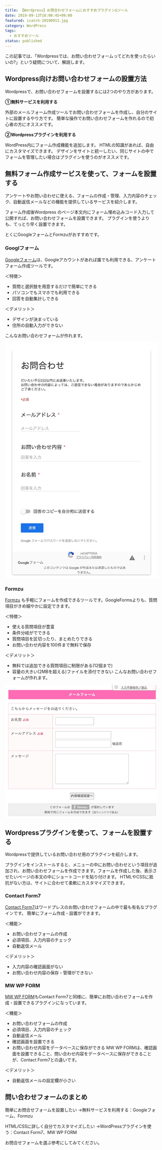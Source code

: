 ```yaml
---
title: 【Wordpress】お問合わせフォームにおすすめプラグイン&ツール
date: 2019-09-13T16:00:45+09:00
featured: icatch-20190913.jpg
category: WordPress
tags:
  - おすすめツール
status: published
---
```


この記事では、「Wordpressでは、お問い合わせフォームってどれを使ったらいいの?」という疑問について、解説します。

## Wordpress向けお問い合わせフォームの設置方法

Wordpressで、お問い合わせフォームを設置するには2つのやり方があります。

**①無料サービスを利用する**

外部のメールフォーム作成ツールでお問い合わせフォームを作成し、自分のサイトに設置するやり方です。 簡単な操作でお問い合わせフォームを作れるので初心者の方にオススメです。

**②Wordpressプラグインを利用する**

WordPress内にフォーム作成機能を追加します。 HTMLの知識があれば、自由にカスタマイズできます。 デザインをサイトと統一したい、同じサイトの中でフォームを管理したい場合はプラグインを使うのがオススメです。

## 無料フォーム作成サービスを使って、フォームを設置する

アンケートやお問い合わせに使える、フォームの作成・管理、入力内容のチェック、自動返信メールなどの機能を提供しているサービスを紹介します。

フォーム作成後Wordpress のページ本文内にフォーム埋め込みコード入力して公開すれば、お問い合わせフォームを設置できます。 プラグインを使うよりも、てっとり早く設置できます。

とくにGoogleフォームとFormzuがおすすめです。

### Googlフォーム

<a href="https://www.google.com/intl/ja_jp/forms/about/" target="_blank" rel="noopener noreferrer">Googleフォーム</a>は、Googleアカウントがあれば誰でも利用できる、アンケートフォーム作成ツールです。

＜特徴＞

* 質問と選択肢を用意するだけで簡単にできる
* パソコンでもスマホでも利用できる
* 回答を自動集計しできる

＜デメリット＞
* デザインが決まっている
* 住所の自動入力ができない

こんなお問い合わせフォームが作れます。

![Google Formsサンプル](20190913_ss_googleforms.jpg)

### Formzu

<a href="https://ws.formzu.net" target="_blank" rel="noopener noreferrer">Formzu</a>
も手軽にフォームを作成できるツールです。GoogleFormsよりも、質問項目がきめ細やかに設定できます。

＜特徴＞
* 使える質問項目が豊富
* 条件分岐がでできる
* 質問項目を区切ったり、まとめたりできる
* お問い合わせ内容を100件まで無料で保存

＜デメリット＞
* 無料では追加できる質問項目に制限がある(12個まで)
* 容量の大きい(2MBを超える)ファイルを添付できない
こんなお問い合わせフォームが作れます。

![Formzuサンプル](20190913_ss_formzu.jpg)

## Wordpressプラグインを使って、フォームを設置する

Wordpressで提供しているお問い合わせ用のプラグインを紹介します。

プラグインをインストールすると、メニューの中にお問い合わせという項目が追加され、お問い合わせフォームを作成できます。フォームを作成した後、表示させたいページの本文の中にショートコードを貼り付けます。 HTMLやCSSに抵抗がない方は、サイトに合わせて柔軟にカスタマイズできます。

### Contact Form7

<a href="https://ja.wordpress.org/plugins/contact-form-7/" target="_blank" rel="noopener noreferrer">Contact Form7</a>はワードプレスのお問い合わせフォームの中で最も有名なプラグインです。 簡単にフォーム作成・設置ができます。

＜機能＞
* お問い合わせフォームの作成
* 必須項目、入力内容のチェック
* 自動返信メール

＜デメリット＞
* 入力内容の確認画面がない
* お問い合わせ内容の保存・管理ができない

### MW WP FORM
<a href="https://ja.wordpress.org/plugins/mw-wp-form//" target="_blank" rel="noopener noreferrer">MW WP FORM</a>もContact Form7と同様に、簡単にお問い合わせフォームを作成・設置できるプラグインになっています。

＜機能＞
* お問い合わせフォームの作成
* 必須項目、入力内容のチェック
* 自動返信メール
* 確認画面を設置できる
* お問い合わせ内容をデータベースに保存ができる
MW WP FORMは、確認画面を設置できること、問い合わせ内容をデータベースに保存ができることが、Contact Form7との違いです。

＜デメリット＞
* 自動返信メールの設定欄が小さい

## 問い合わせフォームのまとめ

簡単にお問合せフォームを設置したい
 →無料サービスを利用する：Googleフォーム、Formzu

HTML/CSSに詳しく自分でカスタマイズしたい
 →WordPressプラグインを使う：Contact Form7、MW WP FORM

お問合せフォームを選ぶ参考にしてみてください。

